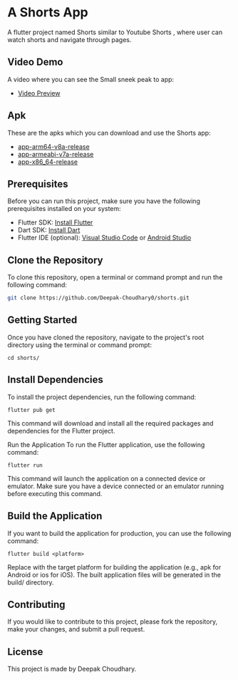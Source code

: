 # A Shorts App

A flutter project named Shorts similar to Youtube Shorts , where user can watch shorts and navigate through pages.

## Video Demo

A video where you can see the Small sneek peak to app:
- [Video Preview](https://drive.google.com/file/d/1EIT-508f4nKy1z_I7UV-N_KIuwU-r9b6/view?usp=sharing)

## Apk

These are the apks which you can download and use the Shorts app:
- [app-arm64-v8a-release](https://drive.google.com/file/d/1Y0nHmRsJltL_6mDnt9219OSZXOk_bG5H/view?usp=sharing)
- [app-armeabi-v7a-release](https://drive.google.com/file/d/1J4LOv6rbMik9Sify6jHwhz17OfAwTAAy/view?usp=sharing)
- [app-x86_64-release](https://drive.google.com/file/d/1FZzDDMhEVLOCGLKpxiMOzKmtFQuSnmsA/view?usp=sharing)

## Prerequisites

Before you can run this project, make sure you have the following prerequisites installed on your system:

- Flutter SDK: [Install Flutter](https://flutter.dev/docs/get-started/install)
- Dart SDK: [Install Dart](https://dart.dev/get-dart)
- Flutter IDE (optional): [Visual Studio Code](https://code.visualstudio.com/) or [Android Studio](https://developer.android.com/studio)

## Clone the Repository

To clone this repository, open a terminal or command prompt and run the following command:

```bash
git clone https://github.com/Deepak-Choudhary0/shorts.git
```

## Getting Started

Once you have cloned the repository, navigate to the project's root directory using the terminal or command prompt:

```
cd shorts/
```

## Install Dependencies

To install the project dependencies, run the following command:

```
flutter pub get
```

This command will download and install all the required packages and dependencies for the Flutter project.

Run the Application
To run the Flutter application, use the following command:

```
flutter run
```

This command will launch the application on a connected device or emulator. Make sure you have a device connected or an emulator running before executing this command.

## Build the Application

If you want to build the application for production, you can use the following command:

```
flutter build <platform>
```

Replace <platform> with the target platform for building the application (e.g., apk for Android or ios for iOS). The built application files will be generated in the build/ directory.

## Contributing

If you would like to contribute to this project, please fork the repository, make your changes, and submit a pull request.

## License

This project is made by Deepak Choudhary.
